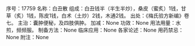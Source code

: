 序号：17759
名称：白丑散
组成：白丑钱半（半生半炒），桑皮（蜜炙）1钱，甘草（炙）1钱，陈皮1钱，白术（土炒）2钱，木通2钱。
出处：《梅氏验方新编》卷七。
主治：囊肿便秘，及四肢俱肿。
加减：None
功效：None
用法用量：水煎，频频服。
制备方法：None
临床应用：None
各家论述：None
用药禁忌：None
附注：None
